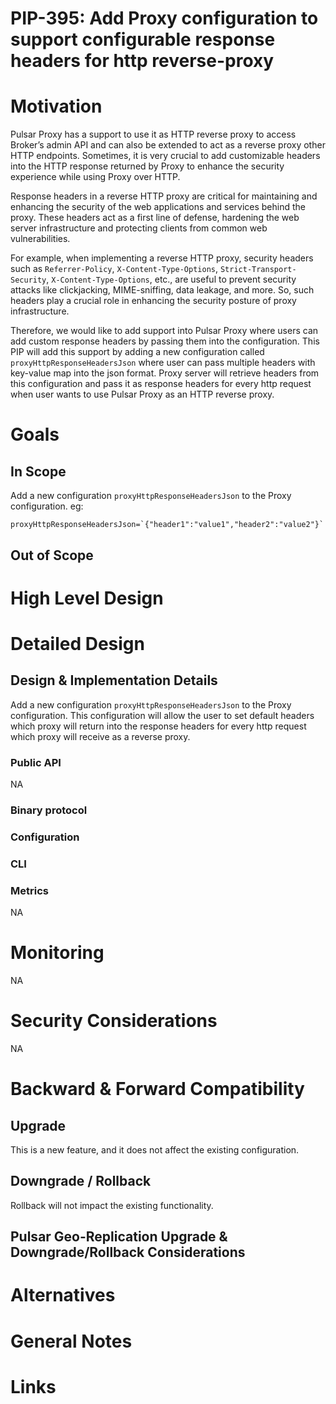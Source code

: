 # PIP-395: Add Proxy configuration to support configurable response headers for http reverse-proxy


# Motivation

Pulsar Proxy has a support to use it as HTTP reverse proxy to access Broker’s admin API and can also be extended to act as a reverse proxy other HTTP endpoints. Sometimes, it is very crucial to add customizable headers into the HTTP response returned by Proxy to enhance the security experience while using Proxy over HTTP.

Response headers in a reverse HTTP proxy are critical for maintaining and enhancing the security of the web applications and services behind the proxy. These headers act as a first line of defense, hardening the web server infrastructure and protecting clients from common web vulnerabilities. 

For example, when implementing a reverse HTTP proxy, security headers such as `Referrer-Policy`, `X-Content-Type-Options`, `Strict-Transport-Security`, `X-Content-Type-Options`, etc., are useful to prevent security attacks like clickjacking, MIME-sniffing, data leakage, and more. So, such headers play a crucial role in enhancing the security posture of proxy infrastructure.

Therefore, we would like to add support into Pulsar Proxy where users can add custom response headers by passing them into the configuration. This PIP will add this support by adding a new configuration called `proxyHttpResponseHeadersJson` where user can pass multiple headers with key-value map into the json format. Proxy server will retrieve headers from this configuration and pass it as response headers for every http request when user wants to use Pulsar Proxy as an HTTP reverse proxy.


# Goals

## In Scope

Add a new configuration `proxyHttpResponseHeadersJson` to the Proxy configuration.
eg:
```
proxyHttpResponseHeadersJson=`{"header1":"value1","header2":"value2"}`
```

## Out of Scope

# High Level Design

# Detailed Design

## Design & Implementation Details

Add a new configuration `proxyHttpResponseHeadersJson` to the Proxy configuration.
This configuration will allow the user to set default headers which proxy will return into the response headers for every http request which proxy will receive as a reverse proxy.


### Public API
NA
### Binary protocol

### Configuration

### CLI

### Metrics

NA

# Monitoring

NA

# Security Considerations

NA

# Backward & Forward Compatibility

## Upgrade

This is a new feature, and it does not affect the existing configuration.

## Downgrade / Rollback

Rollback will not impact the existing functionality.

## Pulsar Geo-Replication Upgrade & Downgrade/Rollback Considerations

<!--
Describe what needs to be considered in Pulsar Geo-Replication in the upgrade and possible downgrade/rollback of this feature.
-->

# Alternatives

<!--
If there are alternatives that were already considered by the authors or, after the discussion, by the community, and were rejected, please list them here along with the reason why they were rejected.
-->

# General Notes

# Links